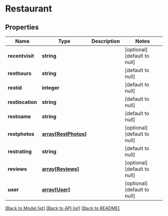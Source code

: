 # Restaurant

## Properties
Name | Type | Description | Notes
------------ | ------------- | ------------- | -------------
**recentvisit** | **string** |  | [optional] [default to null]
**resthours** | **string** |  | [default to null]
**restid** | **integer** |  | [default to null]
**restlocation** | **string** |  | [default to null]
**restname** | **string** |  | [default to null]
**restphotos** | [**array[RestPhotos]**](RestPhotos.md) |  | [optional] [default to null]
**restrating** | **string** |  | [default to null]
**reviews** | [**array[Reviews]**](Reviews.md) |  | [optional] [default to null]
**user** | [**array[User]**](User.md) |  | [optional] [default to null]

[[Back to Model list]](../README.md#documentation-for-models) [[Back to API list]](../README.md#documentation-for-api-endpoints) [[Back to README]](../README.md)


